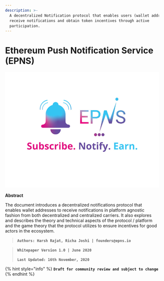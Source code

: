 ```yaml
---
description: >-
  A decentralized Notification protocol that enables users (wallet addresses) to
  receive notifications and obtain token incentives through active
  participation.
---
```


# Ethereum Push Notification Service \(EPNS\)

![](.gitbook/assets/logofulltaglinesquarsmall.jpg)

**Abstract**

The document introduces a decentralized notifications protocol that enables wallet addresses to receive notifications in platform agnostic fashion from both decentralized and centralized carriers. It also explores and describes the theory and technical aspects of the protocol / platform and the game theory that the protocol utilizes to ensure incentives for good actors in the ecosystem.

> **`Authors: Harsh Rajat, Richa Joshi | founders@epns.io`**

> **`Whitepaper Version 1.0 | June 2020`**
>
> **`Last Updated: 16th November, 2020`**

{% hint style="info" %}
**`Draft for community review and subject to change`**
{% endhint %}

